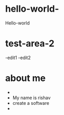 # hello-world-
Hello-world
# test-area-2
-edit1
-edit2
# about me
+
+ My name is rishav
+ create a software
+ 
